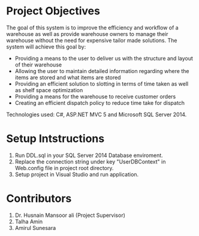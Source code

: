 # Project Objectives

The goal of this system is to improve the efficiency and workflow of a warehouse as well as provide warehouse owners to manage their warehouse without the need for expensive tailor made solutions. The system will achieve this goal by:

- Providing a means to the user to deliver us with the structure and layout of their warehouse
- Allowing the user to maintain detailed information regarding where the items are stored and what items are stored
- Providing an efficient solution to slotting in terms of time taken as well as shelf space optimization
- Providing a means for the warehouse to receive customer orders
- Creating an efficient dispatch policy to reduce time take for dispatch

Technologies used: C#, ASP.NET MVC 5 and Microsoft SQL Server 2014.

# Setup Intstructions

1. Run DDL.sql in your SQL Server 2014 Database enviroment.
2. Replace the connection string under key "UserDBContext" in Web.config file in project root directory.
3. Setup project in Visual Studio and run application.

# Contributors

1. Dr. Husnain Mansoor ali (Project Supervisor)
2. Talha Amin
3. Amirul Sunesara
